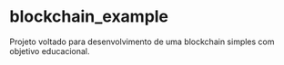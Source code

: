 # blockchain_example
Projeto voltado para desenvolvimento de uma blockchain simples com objetivo educacional.

